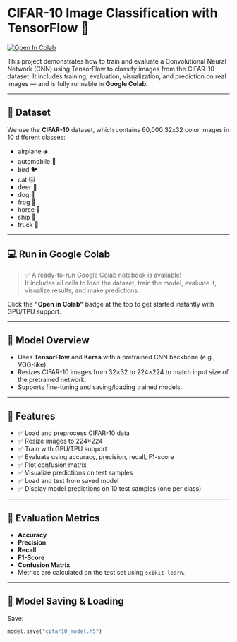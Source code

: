 # CIFAR-10 Image Classification with TensorFlow 🚀

[![Open In Colab](https://colab.research.google.com/assets/colab-badge.svg)](https://colab.research.google.com/github/Mo-kw/cifar10-image-classification-tensorflow/blob/main/Image_Classification_on_CIFAR_100_with_TensorFlow.ipynb)



This project demonstrates how to train and evaluate a Convolutional Neural Network (CNN) using TensorFlow to classify images from the CIFAR-10 dataset. It includes training, evaluation, visualization, and prediction on real images — and is fully runnable in **Google Colab**.

---

## 📂 Dataset

We use the **CIFAR-10** dataset, which contains 60,000 32x32 color images in 10 different classes:

- airplane ✈️  
- automobile 🚗  
- bird 🐦  
- cat 🐱  
- deer 🦌  
- dog 🐶  
- frog 🐸  
- horse 🐴  
- ship 🚢  
- truck 🚚  

---

## 💻 Run in Google Colab

> ✅ A ready-to-run Google Colab notebook is available!  
> It includes all cells to load the dataset, train the model, evaluate it, visualize results, and make predictions.

Click the **"Open in Colab"** badge at the top to get started instantly with GPU/TPU support.

---

## 🧠 Model Overview

- Uses **TensorFlow** and **Keras** with a pretrained CNN backbone (e.g., VGG-like).
- Resizes CIFAR-10 images from 32×32 to 224×224 to match input size of the pretrained network.
- Supports fine-tuning and saving/loading trained models.

---

## 🔧 Features

- ✅ Load and preprocess CIFAR-10 data  
- ✅ Resize images to 224×224  
- ✅ Train with GPU/TPU support  
- ✅ Evaluate using accuracy, precision, recall, F1-score  
- ✅ Plot confusion matrix  
- ✅ Visualize predictions on test samples  
- ✅ Load and test from saved model  
- ✅ Display model predictions on 10 test samples (one per class)

---

## 🧪 Evaluation Metrics

- **Accuracy**
- **Precision**
- **Recall**
- **F1-Score**
- **Confusion Matrix**
- Metrics are calculated on the test set using `scikit-learn`.

---

## 💾 Model Saving & Loading

Save:
```python
model.save("cifar10_model.h5")
